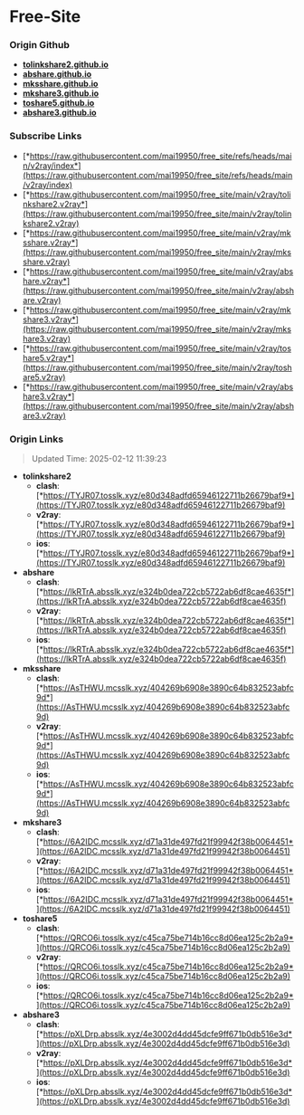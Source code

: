 # Free-Site

### Origin Github

- [**tolinkshare2.github.io**](https://github.com/tolinkshare2/tolinkshare2.github.io)
- [**abshare.github.io**](https://github.com/abshare/abshare.github.io)
- [**mksshare.github.io**](https://github.com/mksshare/mksshare.github.io)
- [**mkshare3.github.io**](https://github.com/mkshare3/mkshare3.github.io)
- [**toshare5.github.io**](https://github.com/toshare5/toshare5.github.io)
- [**abshare3.github.io**](https://github.com/abshare3/abshare3.github.io)

### Subscribe Links

- [*https://raw.githubusercontent.com/mai19950/free_site/refs/heads/main/v2ray/index*](https://raw.githubusercontent.com/mai19950/free_site/refs/heads/main/v2ray/index)
- [*https://raw.githubusercontent.com/mai19950/free_site/main/v2ray/tolinkshare2.v2ray*](https://raw.githubusercontent.com/mai19950/free_site/main/v2ray/tolinkshare2.v2ray)
- [*https://raw.githubusercontent.com/mai19950/free_site/main/v2ray/mksshare.v2ray*](https://raw.githubusercontent.com/mai19950/free_site/main/v2ray/mksshare.v2ray)
- [*https://raw.githubusercontent.com/mai19950/free_site/main/v2ray/abshare.v2ray*](https://raw.githubusercontent.com/mai19950/free_site/main/v2ray/abshare.v2ray)
- [*https://raw.githubusercontent.com/mai19950/free_site/main/v2ray/mkshare3.v2ray*](https://raw.githubusercontent.com/mai19950/free_site/main/v2ray/mkshare3.v2ray)
- [*https://raw.githubusercontent.com/mai19950/free_site/main/v2ray/toshare5.v2ray*](https://raw.githubusercontent.com/mai19950/free_site/main/v2ray/toshare5.v2ray)
- [*https://raw.githubusercontent.com/mai19950/free_site/main/v2ray/abshare3.v2ray*](https://raw.githubusercontent.com/mai19950/free_site/main/v2ray/abshare3.v2ray)

### Origin Links

> Updated Time: 2025-02-12 11:39:23

- **tolinkshare2**
  - **clash**: [*https://TYJR07.tosslk.xyz/e80d348adfd65946122711b26679baf9*](https://TYJR07.tosslk.xyz/e80d348adfd65946122711b26679baf9)
  - **v2ray**: [*https://TYJR07.tosslk.xyz/e80d348adfd65946122711b26679baf9*](https://TYJR07.tosslk.xyz/e80d348adfd65946122711b26679baf9)
  - **ios**: [*https://TYJR07.tosslk.xyz/e80d348adfd65946122711b26679baf9*](https://TYJR07.tosslk.xyz/e80d348adfd65946122711b26679baf9)
- **abshare**
  - **clash**: [*https://lkRTrA.absslk.xyz/e324b0dea722cb5722ab6df8cae4635f*](https://lkRTrA.absslk.xyz/e324b0dea722cb5722ab6df8cae4635f)
  - **v2ray**: [*https://lkRTrA.absslk.xyz/e324b0dea722cb5722ab6df8cae4635f*](https://lkRTrA.absslk.xyz/e324b0dea722cb5722ab6df8cae4635f)
  - **ios**: [*https://lkRTrA.absslk.xyz/e324b0dea722cb5722ab6df8cae4635f*](https://lkRTrA.absslk.xyz/e324b0dea722cb5722ab6df8cae4635f)
- **mksshare**
  - **clash**: [*https://AsTHWU.mcsslk.xyz/404269b6908e3890c64b832523abfc9d*](https://AsTHWU.mcsslk.xyz/404269b6908e3890c64b832523abfc9d)
  - **v2ray**: [*https://AsTHWU.mcsslk.xyz/404269b6908e3890c64b832523abfc9d*](https://AsTHWU.mcsslk.xyz/404269b6908e3890c64b832523abfc9d)
  - **ios**: [*https://AsTHWU.mcsslk.xyz/404269b6908e3890c64b832523abfc9d*](https://AsTHWU.mcsslk.xyz/404269b6908e3890c64b832523abfc9d)
- **mkshare3**
  - **clash**: [*https://6A2IDC.mcsslk.xyz/d71a31de497fd21f99942f38b0064451*](https://6A2IDC.mcsslk.xyz/d71a31de497fd21f99942f38b0064451)
  - **v2ray**: [*https://6A2IDC.mcsslk.xyz/d71a31de497fd21f99942f38b0064451*](https://6A2IDC.mcsslk.xyz/d71a31de497fd21f99942f38b0064451)
  - **ios**: [*https://6A2IDC.mcsslk.xyz/d71a31de497fd21f99942f38b0064451*](https://6A2IDC.mcsslk.xyz/d71a31de497fd21f99942f38b0064451)
- **toshare5**
  - **clash**: [*https://QRCO6i.tosslk.xyz/c45ca75be714b16cc8d06ea125c2b2a9*](https://QRCO6i.tosslk.xyz/c45ca75be714b16cc8d06ea125c2b2a9)
  - **v2ray**: [*https://QRCO6i.tosslk.xyz/c45ca75be714b16cc8d06ea125c2b2a9*](https://QRCO6i.tosslk.xyz/c45ca75be714b16cc8d06ea125c2b2a9)
  - **ios**: [*https://QRCO6i.tosslk.xyz/c45ca75be714b16cc8d06ea125c2b2a9*](https://QRCO6i.tosslk.xyz/c45ca75be714b16cc8d06ea125c2b2a9)
- **abshare3**
  - **clash**: [*https://pXLDrp.absslk.xyz/4e3002d4dd45dcfe9ff671b0db516e3d*](https://pXLDrp.absslk.xyz/4e3002d4dd45dcfe9ff671b0db516e3d)
  - **v2ray**: [*https://pXLDrp.absslk.xyz/4e3002d4dd45dcfe9ff671b0db516e3d*](https://pXLDrp.absslk.xyz/4e3002d4dd45dcfe9ff671b0db516e3d)
  - **ios**: [*https://pXLDrp.absslk.xyz/4e3002d4dd45dcfe9ff671b0db516e3d*](https://pXLDrp.absslk.xyz/4e3002d4dd45dcfe9ff671b0db516e3d)
